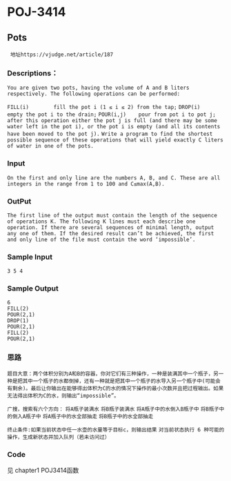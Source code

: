 # POJ-3414

## Pots

` 地址https://vjudge.net/article/187`

### Descriptions：

`You are given two pots, having the volume of A and B liters respectively. The following operations can be performed:`

`FILL(i)        fill the pot i (1 ≤ i ≤ 2) from the tap;`
`DROP(i)      empty the pot i to the drain;`
`POUR(i,j)    pour from pot i to pot j; after this operation either the pot j is full (and there may be some water left in the pot i), or the pot i is empty (and all its contents have been moved to the pot j).`
`Write a program to find the shortest possible sequence of these operations that will yield exactly C liters of water in one of the pots.`

### Input

`On the first and only line are the numbers A, B, and C. These are all integers in the range from 1 to 100 and C≤max(A,B).`

### OutPut

`The first line of the output must contain the length of the sequence of operations K. The following K lines must each describe one operation. If there are several sequences of minimal length, output any one of them. If the desired result can’t be achieved, the first and only line of the file must contain the word ‘impossible’.`

### Sample Input

```
3 5 4
```

### Sample Output

```
6
FILL(2)
POUR(2,1)
DROP(1)
POUR(2,1)
FILL(2)
POUR(2,1)
```

### 思路

```
题目大意：两个体积分别为A和B的容器，你对它们有三种操作，一种是装满其中一个瓶子，另一种是把其中一个瓶子的水都倒掉，还有一种就是把其中一个瓶子的水导入另一个瓶子中(可能会有剩余)。最后让你输出在能够得出体积为C的水的情况下操作的最小次数并且把过程输出。如果无法得出体积为C的水，则输出“impossible”。
```

`广搜，搜索有六个方向：`
`将A瓶子装满水`
`将B瓶子装满水`
`将A瓶子中的水倒入B瓶子中`
`将B瓶子中的倒入A瓶子中`
`将A瓶子中的水全部抽走`
`将B瓶子中的水全部抽走`

`终止条件:如果当前状态中任一水壶的水量等于目标c，则输出结果`
`对当前状态执行 6 种可能的操作，生成新状态并加入队列（若未访问过）`

### Code

见 chapter1  POJ3414函数